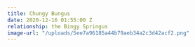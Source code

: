 ```yaml
---
title: Chungy Bungus
date: 2020-12-16 01:55:00 Z
relationship: the Bingy Springus
image-url: "/uploads/5ee7a96185a44b79aeb34a2c3d42acf2.png"
---
```


